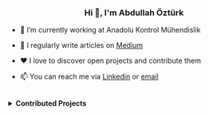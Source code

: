<h3 align="center">Hi 👋, I'm Abdullah Öztürk</h3>

- 🔭 I’m currently working at Anadolu Kontrol Mühendislik

- 📝 I regularly write articles on [Medium][medium]

- ❤ I love to discover open projects and contribute them

- 📫 You can reach me via [Linkedin][linkedin] or [email][email]

<br/>

<details>
    <summary>
        <strong>
            Contributed Projects
        </strong>
    </summary>
    <br>
    
[![Readme Card](https://github-readme-stats.vercel.app/api/pin/?username=fatihacet&repo=turkcekaynaklar-com&show_owner=true)](https://github.com/fatihacet/turkcekaynaklar-com)
[![Readme Card](https://github-readme-stats.vercel.app/api/pin/?username=Source-pocket&repo=source-pocket&show_owner=true)](https://github.com/Source-Pocket/source-pocket)
[![Readme Card](https://github-readme-stats.vercel.app/api/pin/?username=bradtraversy&repo=design-resources-for-developers&show_owner=true)](https://github.com/bradtraversy/design-resources-for-developers)
[![Readme Card](https://github-readme-stats.vercel.app/api/pin/?username=kahramanumut&repo=English-Word-Reminder&show_owner=true)](https://github.com/kahramanumut/English-Word-Reminder)
[![Readme Card](https://github-readme-stats.vercel.app/api/pin/?username=aycanogut&repo=front-end-resources&show_owner=true)](https://github.com/aycanogut/front-end-resources)

  <img src= "https://gpvc.arturio.dev/abdullahoztuurkk" alt="𝚙𝚛𝚘𝚏𝚒𝚕𝚎 𝚟𝚒𝚎𝚠𝚜">
</details>


<!--
LINKS
-->
[email]: mailto:oabdullahozturk@yandex.com
[linkedin]: https://www.linkedin.com/in/abdullah-ozturk
[medium]:   https://abdullahozturkk.medium.com/
[twitter]: https://twitter.com/AbdullahOztuurk
